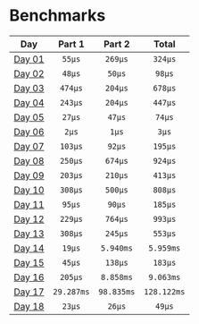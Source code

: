 # Benchmarks
|           Day            |   Part 1   |   Part 2   |    Total    |
|:------------------------:|:----------:|:----------:|:-----------:|
| [Day 01](./src/day01.rs) |   `55µs`   |  `269µs`   |   `324µs`   |
| [Day 02](./src/day02.rs) |   `48µs`   |   `50µs`   |   `98µs`    |
| [Day 03](./src/day03.rs) |  `474µs`   |  `204µs`   |   `678µs`   |
| [Day 04](./src/day04.rs) |  `243µs`   |  `204µs`   |   `447µs`   |
| [Day 05](./src/day05.rs) |   `27µs`   |   `47µs`   |   `74µs`    |
| [Day 06](./src/day06.rs) |   `2µs`    |   `1µs`    |    `3µs`    |
| [Day 07](./src/day07.rs) |  `103µs`   |   `92µs`   |   `195µs`   |
| [Day 08](./src/day08.rs) |  `250µs`   |  `674µs`   |   `924µs`   |
| [Day 09](./src/day09.rs) |  `203µs`   |  `210µs`   |   `413µs`   |
| [Day 10](./src/day10.rs) |  `308µs`   |  `500µs`   |   `808µs`   |
| [Day 11](./src/day11.rs) |   `95µs`   |   `90µs`   |   `185µs`   |
| [Day 12](./src/day12.rs) |  `229µs`   |  `764µs`   |   `993µs`   |
| [Day 13](./src/day13.rs) |  `308µs`   |  `245µs`   |   `553µs`   |
| [Day 14](./src/day14.rs) |   `19µs`   | `5.940ms`  |  `5.959ms`  |
| [Day 15](./src/day15.rs) |   `45µs`   |  `138µs`   |   `183µs`   |
| [Day 16](./src/day16.rs) |  `205µs`   | `8.858ms`  |  `9.063ms`  |
| [Day 17](./src/day17.rs) | `29.287ms` | `98.835ms` | `128.122ms` |
| [Day 18](./src/day18.rs) |   `23µs`   |   `26µs`   |   `49µs`    |